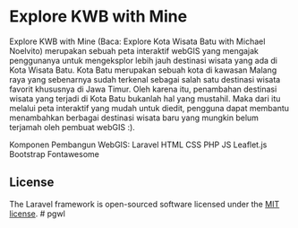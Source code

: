 # Explore KWB with Mine

Explore KWB with Mine (Baca: Explore Kota Wisata Batu with Michael Noelvito) merupakan sebuah peta interaktif webGIS yang mengajak penggunanya untuk mengeksplor lebih jauh destinasi wisata yang ada di Kota Wisata Batu. Kota Batu merupakan sebuah kota di kawasan Malang raya yang sebenarnya sudah terkenal sebagai salah satu destinasi wisata favorit khususnya di Jawa Timur. Oleh karena itu, penambahan destinasi wisata yang terjadi di Kota Batu bukanlah hal yang mustahil. Maka dari itu melalui peta interaktif yang mudah untuk diedit, pengguna dapat membantu menambahkan berbagai destinasi wisata baru yang mungkin belum terjamah oleh pembuat webGIS :).

Komponen Pembangun WebGIS:
Laravel
HTML
CSS
PHP
JS
Leaflet.js
Bootstrap
Fontawesome



## License

The Laravel framework is open-sourced software licensed under the [MIT license](https://opensource.org/licenses/MIT).
#   p g w l 
 
 
